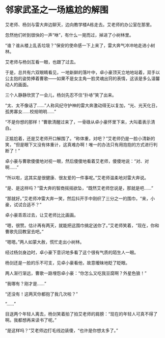 # 邻家武圣之一场尴尬的解围

艾老师、杨剑与雷大奔边聊天，边向教学楼A栋走去。艾老师的办公室在那里。

忽然他们听到很快的一声“咻”，有什么一晃而过，掉进了小树林里。

“谁？谁从楼上乱丢垃圾？”保安的使命感一下上来了，雷大奔气冲冲地走进小树林。

艾老师与杨剑互看一眼，也跟了过去。

于是，总共有六双眼睛看见，一地新鲜的落叶中，卓小豪顶天立地地站着，双手以公主抱的姿势捧着曹歌——如果不是女主角一脸灵魂出窍的表情，这该是多么温馨动人的画面。

三个人静静欣赏了一会儿，杨剑先忍不住“扑哧”笑了出来。

“太、太不像话了……”人称风纪守护神的雷大奔激动得无以复加，“光、光天化日，孤男寡女……校规明明……”

“不是你想的那样！”曹歌清醒过来了，一骨碌从卓小豪怀里下来，大叫着表示清白。

正尴尬着，还是艾老师开口解围了。“称体重，对吧？”艾老师仍是一脸小清新的笑，“但是眼下又没有体重计，这真难办啊！唯一的办法只有用抱抱的方式进行判断了！”

卓小豪与曹歌傻傻地对视一眼，然后傻傻地看着艾老师，傻傻地说：“对、对啊……”

“所以啦，这其实是很健康、很友爱的一件事呢。”艾老师温柔地对雷大奔说。

“是、是这样吗？”雷大奔的智商摇摇欲坠，“既然艾老师您说是，那就是吧……”

“那就好。”艾老师冲雷大奔一笑，然后抖开手中刚织了三分之一的围巾，“来，小豪，试试合适不？”

卓小豪乖乖过去，让艾老师比比画画。

“嗯，很赞。估计再有两天，就能把这围巾搞定送你了。”艾老师笑着，“现在，你和曹歌先回教室去吧。”

“嗯嗯。”两人如蒙大赦，慌忙走出小树林。

经过杨剑身边时，卓小豪下意识地多看了这个很有气质的陌生人一眼。

杨剑还是一脸的乐不可支，见卓小豪看他，故意暧昧地眨了眨眼。

两人渐行渐远，曹歌一路埋怨卓小豪：“你怎么又吃我豆腐啊？外星色狼！”

“我哪有？刚才是……”

“还没有！这两天你都抱了我几次啦？”

“……”

目送两个年轻人离去，杨剑笑着拍了拍艾老师的肩膀：“现在的年轻人可真不得了啊。我都想再来读书了呢。”

“是这样吗？”艾老师边打毛线边装傻，“也许是你想太多了。”